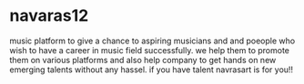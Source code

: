# navaras12
music platform to give a chance to aspiring musicians and and poeople who wish to have a career in music field successfully.
we help them to promote them on various platforms and also help company to get hands on new emerging talents without any hassel.
if you have talent
navrasart is for you!!
